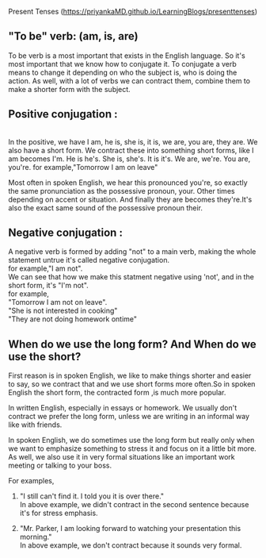 Present Tenses (https://priyankaMD.github.io/LearningBlogs/presenttenses)

## "To be" verb: (am, is, are)

To be verb is a most important that exists in the English language. So it's most important that we know how to conjugate it.
To conjugate a verb means to change it depending on who the subject is, who is doing the action. As well, with a lot of verbs we can contract them, combine them to make a shorter form with the subject. <br />

## Positive conjugation : 
<br /> In the positive, we have I am, he is, she is, it is, we are, you are, they are. We also have a short form. We contract these into something short forms, like I am becomes I'm. He is he's. She is, she's. It is it's. We are, we're. You are, you're. 
for example,"Tomorrow I am on leave"

Most often in spoken English, we hear this pronounced you're, so exactly the same pronunciation as the possessive pronoun, your. Other times depending on accent or situation. And finally they are becomes they're.It's also the exact same sound of the possessive pronoun their.<br />

## Negative conjugation :
A negative verb is formed by adding "not" to a main verb, making the whole statement untrue it's called negative conjugation.<br />
for example,"I am not".<br />
We can see that how we make this statment negative using 'not', and in the short form, it's "I'm not".<br />
for example, <br />
"Tomorrow I am not on leave".<br />
"She is not interested in cooking"<br />
"They are not doing homework ontime"<br />


## When do we use the long form? And When do we use the short?
First reason is in spoken English, we like to make things shorter and easier to say, so we contract that and we use short forms more often.So in spoken English the short form, the contracted form ,is much more popular.<br />

In written English, especially in essays or homework. We usually don't contract we prefer the long form, unless we are writing in an informal way like with friends.<br />

In spoken English, we do sometimes use the long form but really only when we want to emphasize something to stress it and focus on it a little bit more. As well, we also use it in very formal situations like an important work meeting or talking to your boss.<br />

For examples,<br />
1) "I still can't find it. I told you it is over there."<br /> 
In above example, we didn't contract in the second sentence because it's for stress emphasis.<br />

2) "Mr. Parker, I am looking forward to watching your presentation this morning." <br />
In above example, we don't contract because it sounds very formal.







